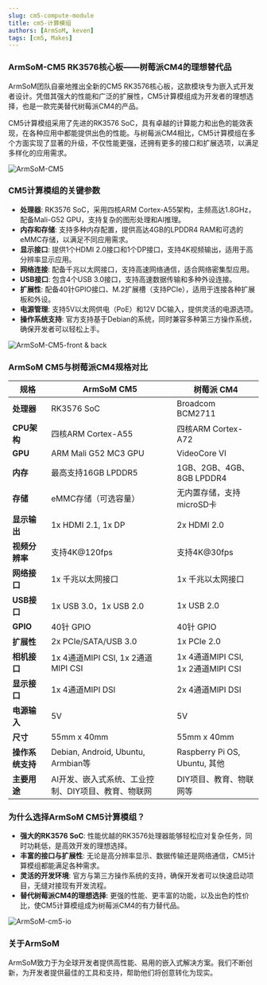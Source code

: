 ```yaml
---
slug: cm5-compute-module
title: cm5-计算模组
authors: [ArmSoM, keven]
tags: [cm5, Makes]
---
```


### ArmSoM-CM5 RK3576核心板——树莓派CM4的理想替代品

ArmSoM团队自豪地推出全新的CM5 RK3576核心板，这款模块专为嵌入式开发者设计。凭借其强大的性能和广泛的扩展性，CM5计算模组成为开发者的理想选择，也是一款完美替代树莓派CM4的产品。

CM5计算模组采用了先进的RK3576 SoC，具有卓越的计算能力和出色的能效表现，在各种应用中都能提供出色的性能。与树莓派CM4相比，CM5计算模组在多个方面实现了显著的升级，不仅性能更强，还拥有更多的接口和扩展选项，以满足多样化的应用需求。

![ArmSoM-CM5](/img/cm/cm5.png)

### CM5计算模组的关键参数

- **处理器**: RK3576 SoC，采用四核ARM Cortex-A55架构，主频高达1.8GHz，配备Mali-G52 GPU，支持复杂的图形处理和AI推理。
- **内存和存储**: 支持多种内存配置，提供高达4GB的LPDDR4 RAM和可选的eMMC存储，以满足不同应用需求。
- **显示接口**: 提供1个HDMI 2.0接口和1个DP接口，支持4K视频输出，适用于高分辨率显示应用。
- **网络连接**: 配备千兆以太网接口，支持高速网络通信，适合网络密集型应用。
- **USB接口**: 包含4个USB 3.0接口，支持高速数据传输和多种外设连接。
- **扩展性**: 配备40针GPIO接口、M.2扩展槽（支持PCIe），适用于连接各种扩展板和外设。
- **电源管理**: 支持5V以太网供电（PoE）和12V DC输入，提供灵活的电源选项。
- **操作系统支持**: 官方支持基于Debian的系统，同时兼容多种第三方操作系统，确保开发者可以轻松上手。

![ArmSoM-CM5-front & back](/img/cm/armsom-cm5-front&back1.jpg)

### ArmSoM CM5与树莓派CM4规格对比

| 规格                    | ArmSoM CM5                        | 树莓派 CM4                     |
|------------------------|----------------------------------|--------------------------------|
| **处理器**              | RK3576 SoC                        | Broadcom BCM2711               |
| **CPU架构**             | 四核ARM Cortex-A55               | 四核ARM Cortex-A72             |
| **GPU**                 | ARM Mali G52 MC3 GPU              | VideoCore VI                   |
| **内存**                | 最高支持16GB LPDDR5               | 1GB、2GB、4GB、8GB LPDDR4       |
| **存储**                | eMMC存储（可选容量）              | 无内置存储，支持microSD卡       |
| **显示输出**            | 1x HDMI 2.1, 1x DP               | 2x HDMI 2.0                    |
| **视频分辨率**          | 支持4K@120fps                     | 支持4K@30fps                   |
| **网络接口**            | 1x 千兆以太网接口                 | 1x 千兆以太网接口               |
| **USB接口**             | 1x USB 3.0，1x USB 2.0            | 1x USB 2.0                     |
| **GPIO**                | 40针 GPIO                         | 40针 GPIO                      |
| **扩展性**              | 2x PCIe/SATA/USB 3.0            | 1x PCIe 2.0                    |
| **相机接口**            | 1x 4通道MIPI CSI, 1x 2通道MIPI CSI | 1x 4通道MIPI CSI, 1x 2通道MIPI CSI |
| **显示接口**            | 1x 4通道MIPI DSI                  | 2x 4通道MIPI DSI               |
| **电源输入**            | 5V                                | 5V                             |
| **尺寸**                | 55mm x 40mm                       | 55mm x 40mm                    |
| **操作系统支持**        | Debian, Android, Ubuntu, Armbian等 | Raspberry Pi OS, Ubuntu, 其他  |
| **主要用途**            | AI开发、嵌入式系统、工业控制、DIY项目、教育、物联网 | DIY项目、教育、物联网等       |

### 为什么选择ArmSoM CM5计算模组？

- **强大的RK3576 SoC**: 性能优越的RK3576处理器能够轻松应对复杂任务，同时功耗低，是高效开发的理想选择。
- **丰富的接口与扩展性**: 无论是高分辨率显示、数据传输还是网络通信，CM5计算模组都能满足各种需求。
- **灵活的开发环境**: 官方与第三方操作系统的支持，确保开发者可以快速启动项目，无缝对接现有开发流程。
- **替代树莓派CM4的理想选择**: 更强的性能、更丰富的功能，以及出色的性价比，使CM5计算模组成为树莓派CM4的有力替代品。

![ArmSoM-cm5-io](/img/cm/cm5-io-layout.png)

### 关于ArmSoM

ArmSoM致力于为全球开发者提供高性能、易用的嵌入式解决方案。我们不断创新，为开发者提供最佳的工具和支持，帮助他们将创意转化为现实。